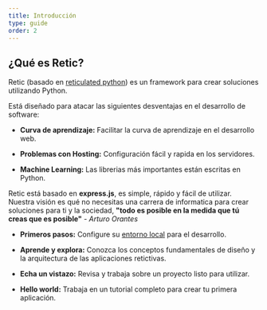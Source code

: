 ```yaml
---
title: Introducción
type: guide
order: 2
---
```


## ¿Qué es Retic?

Retic (basado en [reticulated python][wiki_retic]) es un framework para crear soluciones utilizando Python.

Está diseñado para atacar las siguientes desventajas en el desarrollo de software:
* **Curva de aprendizaje:** Facilitar la curva de aprendizaje en el desarrollo web.
  
* **Problemas con Hosting:** Configuración fácil y rapida en los servidores.
  
* **Machine Learning:** Las librerias más importantes están escritas en Python.

Retic está basado en **express.js**, es simple, rápido y fácil de utilizar. Nuestra visión es qué no necesitas una carrera de informatica para crear soluciones para ti y la sociedad, **"todo es posible en la medida que tú creas que es posible"** - *Arturo Orantes*

* **Primeros pasos:** Configure su [entorno local][docs_installation] para el desarrollo.
  
* **Aprende y explora:** Conozca los conceptos fundamentales de diseño y la arquitectura de las aplicaciones retictivas.

* **Echa un vistazo:** Revisa y trabaja sobre un proyecto listo para utilizar.
  
* **Hello world:** Trabaja en un tutorial completo para crear tu primera aplicación.

[wiki_retic]: https://es.wikipedia.org/wiki/Malayopython_reticulatus
[docs_installation]:https://github.com/reticpy/retic/blob/dev_documentation/docs/es/guide/installation.md